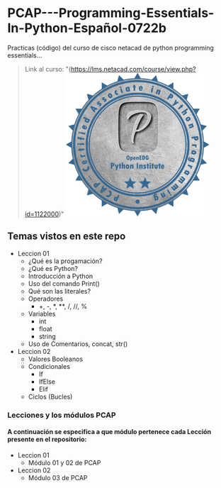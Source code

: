 # PCAP---Programming-Essentials-In-Python-Español-0722b
Practicas (código) del curso de cisco netacad de python programming essentials...

> Link al curso: "(https://lms.netacad.com/course/view.php?id=1122000)"
![Netacad Course](/img/ciscopy.png)

## Temas vistos en este repo
- Leccion 01
    - ¿Qué es la progamación?
    - ¿Qué es Python?
    - Introducción a Python
    - Uso del comando Print()
    - Qué son las literales?
    - Operadores
        - +, -, *, **, /, //, %
    - Variables
        - int
        - float
        - string
    - Uso de Comentarios, concat, str()
- Leccion 02
    - Valores Booleanos
    - Condicionales
        - If
        - IfElse
        - Elif
    - Ciclos (Bucles)

### Lecciones y los módulos PCAP
#### A continuación se especifica a que módulo pertenece cada Lección presente en el repositorio:
- Leccion 01 
    - Módulo 01 y 02 de PCAP
- Leccion 02
    - Módulo 03 de PCAP




